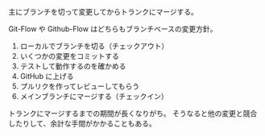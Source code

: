 主にブランチを切って変更してからトランクにマージする。

Git-Flow や Github-Flow はどちらもブランチベースの変更方針。

1. ローカルでブランチを切る（チェックアウト）
2. いくつかの変更をコミットする
3. テストして動作するのを確かめる
4. GitHub に上げる
5. プルリクを作ってレビューしてもらう
6. メインブランチにマージする（チェックイン）

トランクにマージするまでの期間が長くなりがち。
そうなると他の変更と競合したりして、余計な手間がかかることもある。
